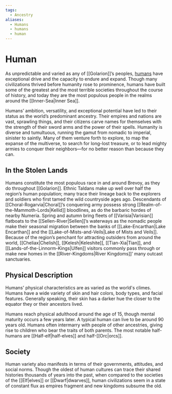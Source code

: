 ```yaml
---
tags:
  - Ancestry
aliases:
  - Humans
  - humans
  - human
---
```

# Human
As unpredictable and varied as any of [[Golarion]]’s peoples, [humans](https://2e.aonprd.com/Ancestries.aspx?ID=6) have exceptional drive and the capacity to endure and expand. Though many civilizations thrived before humanity rose to prominence, humans have built some of the greatest and the most terrible societies throughout the course of history, and today they are the most populous people in the realms around the [[Inner-Sea|Inner Sea]].

Humans’ ambition, versatility, and exceptional potential have led to their status as the world’s predominant ancestry. Their empires and nations are vast, sprawling things, and their citizens carve names for themselves with the strength of their sword arms and the power of their spells. Humanity is diverse and tumultuous, running the gamut from nomadic to imperial, sinister to saintly. Many of them venture forth to explore, to map the expanse of the multiverse, to search for long-lost treasure, or to lead mighty armies to conquer their neighbors—for no better reason than because they can.

## In the Stolen Lands
Humans constitute the most populous race in and around Brevoy, as they do throughout [[Golarion]]. Ethnic Taldans make up well over half the region’s human population; many trace their lineage back to the explorers and soldiers who first tamed the wild countryside ages ago. Descendants of [[Choral-Rogarvia|Choral]]’s conquering army possess strong [[Realm-of-the-Mammoth-Lords|Kellid]] bloodlines, as do the barbaric hordes of nearby Numeria. Spring and autumn bring fleets of [[Varisia|Varisian]] flatboats to the [[Sellen-River|Sellen]]’s waterways as the nomadic people make their seasonal migration between the banks of [[Lake-Encarthan|Lake Encarthan]] and the [[Lake-of-Mists-and-Veils|Lake of Mists and Veils]]. Because of the region’s penchant for attracting outsiders from around the world, [[Cheliax|Chelish]], [[Kelesh|Keleshite]], [[Tian-Xia|Tian]], and [[Lands-of-the-Linnorm-Kings|Ulfen]] visitors commonly pass through or make new homes in the [[River-Kingdoms|River Kingdoms]]’ many outcast sanctuaries.
## Physical Description
Humans' physical characteristics are as varied as the world's climes. Humans have a wide variety of skin and hair colors, body types, and facial features. Generally speaking, their skin has a darker hue the closer to the equator they or their ancestors lived.

Humans reach physical adulthood around the age of 15, though mental maturity occurs a few years later. A typical human can live to be around 90 years old. Humans often intermarry with people of other ancestries, giving rise to children who bear the traits of both parents. The most notable half-humans are [[Half-elf|half-elves]] and half-[[Orc|orcs]].
## Society
Human variety also manifests in terms of their governments, attitudes, and social norms. Though the oldest of human cultures can trace their shared histories thousands of years into the past, when compared to the societies of the [[Elf|elves]] or [[Dwarf|dwarves]], human civilizations seem in a state of constant flux as empires fragment and new kingdoms subsume the old.